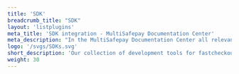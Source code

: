 ```yaml
---
title: 'SDK'
breadcrumb_title: "SDK"
layout: 'listplugins'
meta_title: 'SDK integration - MultiSafepay Documentation Center'
meta_description: "In the MultiSafepay Documentation Center all relevant information regarding our Plugins and API. As well as Support pages for Payment Method, Tools and General Questions. You can also find the contact details of our Support Team and Integration Team."
logo: '/svgs/SDKs.svg'
short_description: 'Our collection of development tools for fastcheckout.'
weight: 30
---
```

